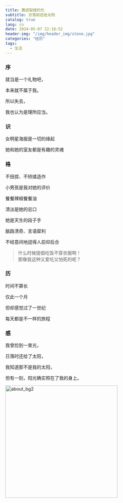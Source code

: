 ```yaml
---
title: 撒进裂缝的光
subtitle: 日落前还给太阳
catalog: true
lang: cn
date: 2024-05-07 22:18:52
header-img: "/img/header_img/stone.jpg"
categories: "经历"
tags:
  - 生活
---
```


### 序

就当是一个礼物吧，

本来就不属于我。

所以失去，

我也认为是理所应当。

### 识

女明星海报是一切的缘起

她和她的室友都是有趣的灵魂

### 格

不扭捏、不矫揉造作

小男孩是我对她的评价

餐餐辣椒餐餐油

清淡是她的忌口

她是天生的段子手

脑路清奇、言语犀利

不经意间地逗得人前仰后合

>什么时候提倡吃饭不穿衣服啊！  
那像我这种又爱吃又怕死的呢？

### 历

时间不算长

仅此一个月

但却感觉过了一世纪

每天都是不一样的旅程

### 感

我曾捡到一束光，

日落时还给了太阳，

我知道那不是我的太阳，

但有一刻，阳光确实照在了我的身上。

<img src="2.jpg" width="350" alt="about_bg2"></img>